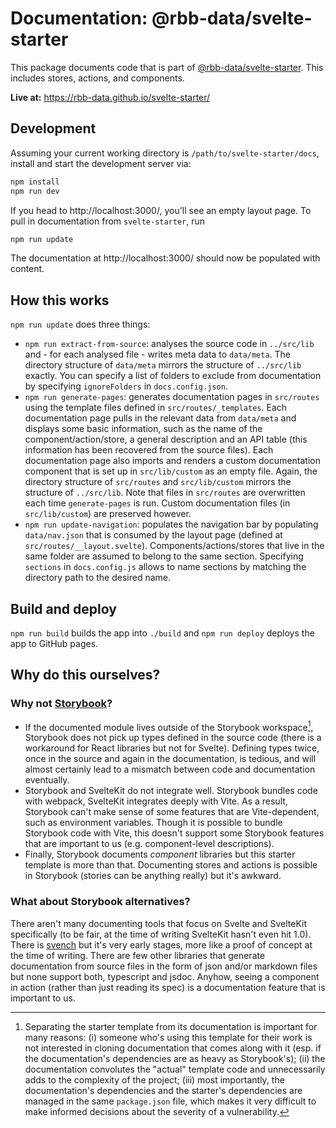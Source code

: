 # Documentation: @rbb-data/svelte-starter

This package documents code that is part of [@rbb-data/svelte-starter](https://github.com/rbb-data/svelte-starter). This includes stores, actions, and components.

**Live at:** https://rbb-data.github.io/svelte-starter/

## Development

Assuming your current working directory is `/path/to/svelte-starter/docs`, install and start the development server via:

```bash
npm install
npm run dev
```

If you head to http://localhost:3000/, you'll see an empty layout page. To pull in documentation from `svelte-starter`, run

```bash
npm run update
```

The documentation at http://localhost:3000/ should now be populated with content.

## How this works

`npm run update` does three things:

- `npm run extract-from-source`: analyses the source code in `../src/lib` and - for each analysed file - writes meta data to `data/meta`. The directory structure of `data/meta` mirrors the structure of `../src/lib` exactly. You can specify a list of folders to exclude from documentation by specifying `ignoreFolders` in `docs.config.json`.
- `npm run generate-pages`: generates documentation pages in `src/routes` using the template files defined in `src/routes/_templates`. Each documentation page pulls in the relevant data from `data/meta` and displays some basic information, such as the name of the component/action/store, a general description and an API table (this information has been recovered from the source files). Each documentation page also imports and renders a custom documentation component that is set up in `src/lib/custom` as an empty file. Again, the directory structure of `src/routes` and `src/lib/custom` mirrors the structure of `../src/lib`. Note that files in `src/routes` are overwritten each time `generate-pages` is run. Custom documentation files (in `src/lib/custom`) are preserved however.
- `npm run update-navigation`: populates the navigation bar by populating `data/nav.json` that is consumed by the layout page (defined at `src/routes/__layout.svelte`). Components/actions/stores that live in the same folder are assumed to belong to the same section. Specifying `sections` in `docs.config.js` allows to name sections by matching the directory path to the desired name.

## Build and deploy

`npm run build` builds the app into `./build` and `npm run deploy` deploys the app to GitHub pages.

## Why do this ourselves?

### Why not [Storybook](https://storybook.js.org/)?

- If the documented module lives outside of the Storybook workspace[^1], Storybook does not pick up types defined in the source code (there is a workaround for React libraries but not for Svelte). Defining types twice, once in the source and again in the documentation, is tedious, and will almost certainly lead to a mismatch between code and documentation eventually.
- Storybook and SvelteKit do not integrate well. Storybook bundles code with webpack, SvelteKit integrates deeply with Vite. As a result, Storybook can't make sense of some features that are Vite-dependent, such as environment variables. Though it is possible to bundle Storybook code with Vite, this doesn't support some Storybook features that are important to us (e.g. component-level descriptions).
- Finally, Storybook documents _component_ libraries but this starter template is more than that. Documenting stores and actions is possible in Storybook (stories can be anything really) but it's awkward.

### What about Storybook alternatives?

There aren't many documenting tools that focus on Svelte and SvelteKit specifically (to be fair, at the time of writing SvelteKit hasn't even hit 1.0). There is [svench](https://github.com/rixo/svench) but it's very early stages, more like a proof of concept at the time of writing. There are few other libraries that generate documentation from source files in the form of json and/or markdown files but none support both, typescript and jsdoc. Anyhow, seeing a component in action (rather than just reading its spec) is a documentation feature that is important to us.

[^1]: Separating the starter template from its documentation is important for many reasons: (i) someone who's using this template for their work is not interested in cloning documentation that comes along with it (esp. if the documentation's dependencies are as heavy as Storybook's); (ii) the documentation convolutes the "actual" template code and unnecessarily adds to the complexity of the project; (iii) most importantly, the documentation's dependencies and the starter's dependencies are managed in the same `package.json` file, which makes it very difficult to make informed decisions about the severity of a vulnerability.
